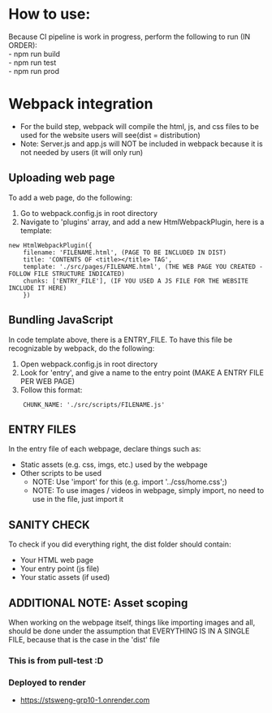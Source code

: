 # How to use:
  Because CI pipeline is work in progress, perform the following to run (IN ORDER):  
    - npm run build  
    - npm run test  
    - npm run prod

# Webpack integration
- For the build step, webpack will compile the html, js, and css files to be used for the website users will see(dist = distribution)
- Note: Server.js and app.js will NOT be included in webpack because it is not needed by users (it will only run)

## Uploading web page
To add a web page, do the following:
1. Go to webpack.config.js in root directory
2. Navigate to 'plugins' array, and add a new HtmlWebpackPlugin, here is a template:
   
```
new HtmlWebpackPlugin({
    filename: 'FILENAME.html', (PAGE TO BE INCLUDED IN DIST)
    title: 'CONTENTS OF <title></title> TAG',
    template: './src/pages/FILENAME.html', (THE WEB PAGE YOU CREATED - FOLLOW FILE STRUCTURE INDICATED)
    chunks: ['ENTRY_FILE'], (IF YOU USED A JS FILE FOR THE WEBSITE INCLUDE IT HERE)
    })
```

## Bundling JavaScript
In code template above, there is a ENTRY_FILE. To have this file be recognizable by webpack, do the following:
1. Open webpack.config.js in root directory
2. Look for 'entry', and give a name to the entry point (MAKE A ENTRY FILE PER WEB PAGE)
3. Follow this format:
```
    CHUNK_NAME: './src/scripts/FILENAME.js'
```

## ENTRY FILES
In the entry file of each webpage, declare things such as:
- Static assets (e.g. css, imgs, etc.) used by the webpage
- Other scripts to be used
  - NOTE: Use 'import' for this (e.g. import '../css/home.css';)
  - NOTE: To use images / videos in webpage, simply import, no need to use in the file, just import it

## SANITY CHECK
To check if you did everything right, the dist folder should contain:
- Your HTML web page
- Your entry point (js file)
- Your static assets (if used)

## ADDITIONAL NOTE: Asset scoping
When working on the webpage itself, things like importing images and all, should be done under the assumption that EVERYTHING IS IN A SINGLE FILE, because that is the case in the 'dist' file

### This is from pull-test :D

### Deployed to render
- https://stsweng-grp10-1.onrender.com
